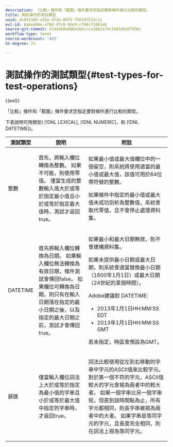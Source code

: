 ```yaml
---
description: 「比較」條件和「範圍」條件要求您指定要對條件進行比較的類型。
title: 測試操作的測試類型
uuid: dc0433dd-a35e-472e-8975-f58347512c11
exl-id: 8abed46e-e76d-47c0-bbe9-cf98cf2d61e8
source-git-commit: b1dda69a606a16dccca30d2a74c7e63dbd27936c
workflow-type: tm+mt
source-wordcount: '423'
ht-degree: 2%

---
```


# 測試操作的測試類型{#test-types-for-test-operations}

{{eol}}

「比較」條件和「範圍」條件要求您指定要對條件進行比較的類型。

下表說明可用類型( [!DNL LEXICAL], [!DNL NUMERIC]，和 [!DNL DATETIME])。

<table id="table_1B3AD8BDF0414D0AB8EE0E6D1B53E2CE"> 
 <thead> 
  <tr> 
   <th colname="col1" class="entry"> 測試類型 </th> 
   <th colname="col2" class="entry"> 說明 </th> 
   <th colname="col3" class="entry"> 附註 </th> 
  </tr> 
 </thead>
 <tbody> 
  <tr> 
   <td colname="col1"> <p><span class="wintitle"> 整數</span> </p> </td> 
   <td colname="col2"> <p>首先，將輸入欄位轉換為整數。 如果不可能，則使用零值。 僅當生成的整數輸入值大於或等於指定最小值且小於或等於指定最大值時，測試才返回true。 </p> </td> 
   <td colname="col3"> <p>如果最小值或最大值欄位中的一個留空，則系統將使用適當的最小值或最大值，該值可用於64位帶符號的整數。 </p> <p> 如果條件中指定的最小值或最大值未成功剖析為整數值，系統會取代零值，且不會停止處理資料集。 </p> </td> 
  </tr> 
  <tr> 
   <td colname="col1"> <p><span class="wintitle"> DATETIME</span> </p> </td> 
   <td colname="col2"> <p>首先將輸入欄位轉換為日期。 如果輸入欄位無法轉換為有效日期，條件測試會傳回false。 如果欄位可轉換為日期，則只有在輸入日期落在指定的最小日期之後，以及指定的最大日期之前，測試才會傳回true。 </p> </td> 
   <td colname="col3"> <p>如果最小和最大日期無效，則不會建構資料集。 </p> <p> 如果未提供最小日期或最大日期，則系統會適當替換最小日期（1600年1月1日）或最大日期（24世紀的某個時間）。 </p> <p> Adobe建議對 <span class="wintitle"> DATETIME</span>: </p> 
    <ul id="ul_44F469CC5D974382AF70D7B1975CF077"> 
     <li id="li_DB5FD4AFD6B34436ACD7C13282F64956"> 2013年1月1日HH:MM:SS EDT </li> 
     <li id="li_307580C3F97D495BB16F1212DB38CE37"> 2013年1月1日HH:MM:SS GMT </li> 
    </ul> <p> 若未指定，時區會預設為GMT。 </p> </td> 
  </tr> 
  <tr> 
   <td colname="col1"> <p><span class="wintitle"> 辭匯</span> </p> </td> 
   <td colname="col2"> <p>僅當輸入欄位詞法上大於或等於指定為最小值的字串且小於或等於最大值中指定的字串時，才返回true。 </p> </td> 
   <td colname="col3"> <p>詞法比較使用從左到右移動的字串中字元的ASCII值來比較字元。 對於第一個不符的字元，ASCII值較大的字元會視為兩者中的較大者。 如果一個字串比另一個字串短，但直到該時間點為止，所有字元都相同，則長字串被視為兩者中的大者。 如果字串是等同字元的字元，且長度完全相同，則在詞法上視為等同字元。 </p> </td> 
  </tr> 
 </tbody> 
</table>

